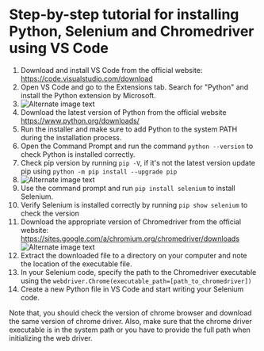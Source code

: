 # Step-by-step tutorial for installing Python, Selenium and Chromedriver using VS Code

1. Download and install VS Code from the official website: https://code.visualstudio.com/download
2. Open VS Code and go to the Extensions tab. Search for "Python" and install the Python extension by Microsoft. 
3. ![Alternate image text](https://miro.medium.com/max/828/0*I9tSUwyQxYxz1hnM)
4. Download the latest version of Python from the official website https://www.python.org/downloads/
5. Run the installer and make sure to add Python to the system PATH during the installation process.
6. Open the Command Prompt and run the command `python --version` to check Python is installed correctly.
7. Check pip version by running `pip -V`, if it's not the latest version update pip using `python -m pip install --upgrade pip`
8. ![Alternate image text](https://miro.medium.com/max/828/0*-El-bHKVyD8MIGrF)
9. Use the command prompt and run `pip install selenium` to install Selenium.
10. Verify Selenium is installed correctly by running `pip show selenium` to check the version
11. Download the appropriate version of Chromedriver from the official website: https://sites.google.com/a/chromium.org/chromedriver/downloads
![Alternate image text](https://miro.medium.com/max/828/1*52QQNczdZe6jZzn083Q_tg.webp)
12. Extract the downloaded file to a directory on your computer and note the location of the executable file.
13. In your Selenium code, specify the path to the Chromedriver executable using the `webdriver.Chrome(executable_path=[path_to_chromedriver])`
14. Create a new Python file in VS Code and start writing your Selenium code.

Note that, you should check the version of chrome browser and download the same version of chrome driver. Also, make sure that the chrome driver executable is in the system path or you have to provide the full path when initializing the web driver.
